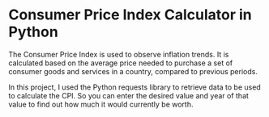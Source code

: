 # Consumer Price Index Calculator in Python

The Consumer Price Index is used to observe inflation trends. It is calculated based on the average price needed to purchase a set of consumer goods and services in a country, compared to previous periods.

In this project, I used the Python requests library to retrieve data to be used to calculate the CPI. So you can enter the desired value and year of that value to find out how much it would currently be worth.
